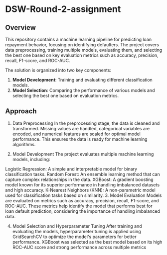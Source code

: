 # DSW-Round-2-assignment
## **Overview**
This repository contains a machine learning pipeline for predicting loan repayment behavior, focusing on identifying defaulters. The project covers data preprocessing, training multiple models, evaluating them, and selecting the best one based on key evaluation metrics such as accuracy, precision, recall, F1-score, and ROC-AUC.

The solution is organized into two key components:
1. **Model Development**: Training and evaluating different classification models.
2. **Model Selection**: Comparing the performance of various models and selecting the best one based on evaluation metrics.

## **Approach**
1. Data Preprocessing
In the preprocessing stage, the data is cleaned and transformed. Missing values are handled, categorical variables are encoded, and numerical features are scaled for optimal model performance. This ensures the data is ready for machine learning algorithms.

2. Model Development
The project evaluates multiple machine learning models, including:

Logistic Regression: A simple and interpretable model for binary classification tasks.
Random Forest: An ensemble learning method that can capture complex relationships in the data.
XGBoost: A gradient boosting model known for its superior performance in handling imbalanced datasets and high accuracy.
K-Nearest Neighbors (KNN): A non-parametric model used for classification tasks based on similarity.
3. Model Evaluation
Models are evaluated on metrics such as accuracy, precision, recall, F1-score, and ROC-AUC. These metrics help identify the model that performs best for loan default prediction, considering the importance of handling imbalanced data.

4. Model Selection and Hyperparameter Tuning
After training and evaluating the models, hyperparameter tuning is applied using GridSearchCV to optimize the model's parameters for better performance. XGBoost was selected as the best model based on its high ROC-AUC score and strong performance across multiple metrics
